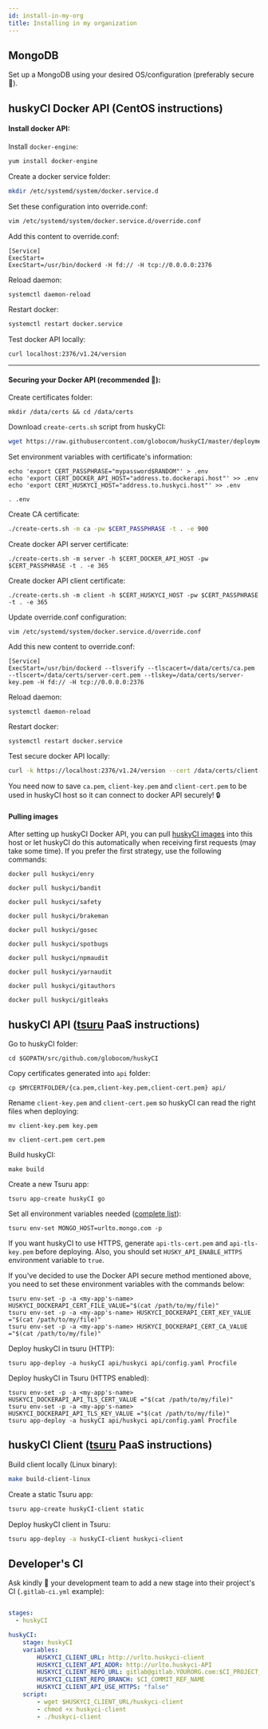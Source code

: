 ```yaml
---
id: install-in-my-org
title: Installing in my organization
---
```


## MongoDB 

Set up a MongoDB using your desired OS/configuration (preferably secure 🐼).

## huskyCI Docker API (CentOS instructions)

#### Install docker API:

Install `docker-engine`:
```sh
yum install docker-engine
```
Create a docker service folder:
```sh
mkdir /etc/systemd/system/docker.service.d
```
Set these configuration into override.conf:
```sh
vim /etc/systemd/system/docker.service.d/override.conf
```
Add this content to override.conf:
```
[Service]
ExecStart=
ExecStart=/usr/bin/dockerd -H fd:// -H tcp://0.0.0.0:2376
```
Reload daemon:
```sh 
systemctl daemon-reload
```
Restart docker:
```sh
systemctl restart docker.service
```
Test docker API locally:
```sh
curl localhost:2376/v1.24/version
```
---
#### Securing your Docker API (recommended 🐼):

Create certificates folder:
```
mkdir /data/certs && cd /data/certs
```
Download `create-certs.sh` script from huskyCI:
```sh
wget https://raw.githubusercontent.com/globocom/huskyCI/master/deployments/scripts/create-certs.sh
```
Set environment variables with certificate's information:
```
echo 'export CERT_PASSPHRASE="mypassword$RANDOM"' > .env
echo 'export CERT_DOCKER_API_HOST="address.to.dockerapi.host"' >> .env
echo 'export CERT_HUSKYCI_HOST="address.to.huskyci.host"' >> .env
```
```
. .env
```

Create CA certificate: 
```sh
./create-certs.sh -m ca -pw $CERT_PASSPHRASE -t . -e 900
```
Create docker API server certificate:
```
./create-certs.sh -m server -h $CERT_DOCKER_API_HOST -pw $CERT_PASSPHRASE -t . -e 365
```
Create docker API client certificate:
```
./create-certs.sh -m client -h $CERT_HUSKYCI_HOST -pw $CERT_PASSPHRASE -t . -e 365
```
Update override.conf configuration:
```
vim /etc/systemd/system/docker.service.d/override.conf
```
Add this new content to override.conf:
```
[Service]
ExecStart=/usr/bin/dockerd --tlsverify --tlscacert=/data/certs/ca.pem --tlscert=/data/certs/server-cert.pem --tlskey=/data/certs/server-key.pem -H fd:// -H tcp://0.0.0.0:2376
```
Reload daemon:
```
systemctl daemon-reload
```
Restart docker:
```
systemctl restart docker.service
```
Test secure docker API locally:
```sh
curl -k https://localhost:2376/v1.24/version --cert /data/certs/client-cert.pem --key /data/certs/client-key.pem --cacert /data/certs/ca.pem
```
You need now to save `ca.pem`, `client-key.pem` and `client-cert.pem` to be used in huskyCI host so it can connect to docker API securely! 🔒

#### Pulling images
After setting up huskyCI Docker API, you can pull [huskyCI images](https://hub.docker.com/u/huskyci) into this host or let huskyCI do this automatically when receiving first requests (may take some time). If you prefer the first strategy, use the following commands:
```
docker pull huskyci/enry
```
```
docker pull huskyci/bandit
```
```
docker pull huskyci/safety
```
```
docker pull huskyci/brakeman
```
```
docker pull huskyci/gosec
```
```
docker pull huskyci/spotbugs
```
```
docker pull huskyci/npmaudit
```
```
docker pull huskyci/yarnaudit
```
```
docker pull huskyci/gitauthors
```
```
docker pull huskyci/gitleaks
```

## huskyCI API ([tsuru](https://github.com/tsuru/tsuru) PaaS instructions)

Go to huskyCI folder:
```
cd $GOPATH/src/github.com/globocom/huskyCI
```
Copy certificates generated into `api` folder:
```
cp $MYCERTFOLDER/{ca.pem,client-key.pem,client-cert.pem} api/
```
Rename `client-key.pem` and `client-cert.pem` so huskyCI can read the right files when deploying: 
```
mv client-key.pem key.pem
```
```
mv client-cert.pem cert.pem
```
Build huskyCI:
```
make build
```
Create a new Tsuru app:
```
tsuru app-create huskyCI go 
```
Set all environment variables needed ([complete list](https://github.com/globocom/huskyci/wiki/API-Environment-Variables)):
```
tsuru env-set MONGO_HOST=urlto.mongo.com -p
```

If you want huskyCI to use HTTPS, generate `api-tls-cert.pem` and `api-tls-key.pem` before deploying. Also, you should set `HUSKY_API_ENABLE_HTTPS` environment variable to `true`. 

If you've decided to use the Docker API secure method mentioned above, you need to set these environment variables with the commands below:
```
tsuru env-set -p -a <my-app's-name> HUSKYCI_DOCKERAPI_CERT_FILE_VALUE="$(cat /path/to/my/file)"
tsuru env-set -p -a <my-app's-name> HUSKYCI_DOCKERAPI_CERT_KEY_VALUE ="$(cat /path/to/my/file)"
tsuru env-set -p -a <my-app's-name> HUSKYCI_DOCKERAPI_CERT_CA_VALUE ="$(cat /path/to/my/file)"
```

Deploy huskyCI in tsuru (HTTP):
```
tsuru app-deploy -a huskyCI api/huskyci api/config.yaml Procfile
```

Deploy huskyCI in Tsuru (HTTPS enabled):
```
tsuru env-set -p -a <my-app's-name> HUSKYCI_DOCKERAPI_API_TLS_CERT_VALUE ="$(cat /path/to/my/file)"
tsuru env-set -p -a <my-app's-name> HUSKYCI_DOCKERAPI_API_TLS_KEY_VALUE ="$(cat /path/to/my/file)"
tsuru app-deploy -a huskyCI api/huskyci api/config.yaml Procfile
```

## huskyCI Client ([tsuru](https://github.com/tsuru/tsuru) PaaS instructions)

Build client locally (Linux binary): 
```sh
make build-client-linux
```
Create a static Tsuru app: 
```sh
tsuru app-create huskyCI-client static 
```
Deploy huskyCI client in Tsuru:
```sh
tsuru app-deploy -a huskyCI-client huskyci-client
```

## Developer's CI

Ask kindly 🐼 your development team to add a new stage into their project's CI (`.gitlab-ci.yml` example):
```yml

stages:
  - huskyCI

huskyCI:
    stage: huskyCI
    variables:
        HUSKYCI_CLIENT_URL: http://urlto.huskyci-client
        HUSKYCI_CLIENT_API_ADDR: http://urlto.huskyci-API
        HUSKYCI_CLIENT_REPO_URL: gitlab@gitlab.YOURORG.com:$CI_PROJECT_PATH.git
        HUSKYCI_CLIENT_REPO_BRANCH: $CI_COMMIT_REF_NAME
        HUSKYCI_CLIENT_API_USE_HTTPS: "false"
    script:
        - wget $HUSKYCI_CLIENT_URL/huskyci-client
        - chmod +x huskyci-client
        - ./huskyci-client
``` 